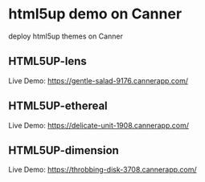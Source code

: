 # html5up demo on Canner

deploy html5up themes on Canner


## HTML5UP-lens

Live Demo: https://gentle-salad-9176.cannerapp.com/

## HTML5UP-ethereal

Live Demo: https://delicate-unit-1908.cannerapp.com/

## HTML5UP-dimension

Live Demo: https://throbbing-disk-3708.cannerapp.com/
